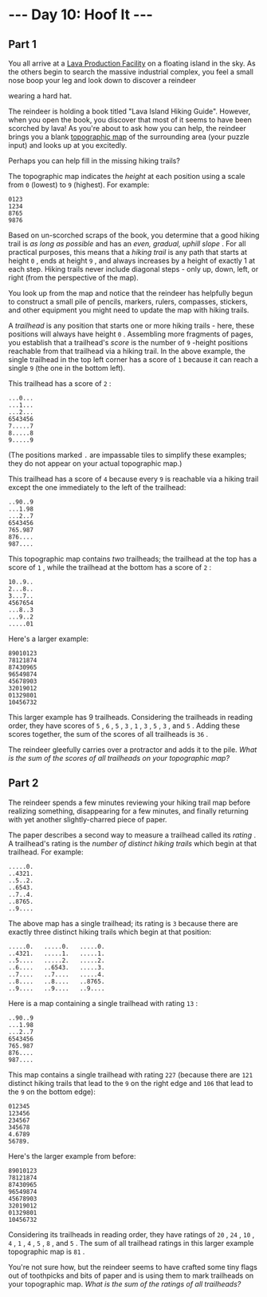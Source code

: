 # --- Day 10: Hoof It ---

## Part 1



You all arrive at a
[Lava Production Facility](/2023/day/15)
on a floating island in the sky. As the others begin to search the massive industrial complex, you feel a small nose boop your leg and look down to discover a
reindeer

wearing a hard hat.

The reindeer is holding a book titled "Lava Island Hiking Guide". However, when you open the book, you discover that most of it seems to have been scorched by lava! As you're about to ask how you can help, the reindeer brings you a blank
[topographic map](https://en.wikipedia.org/wiki/Topographic_map)
of the surrounding area (your puzzle input) and looks up at you excitedly.

Perhaps you can help fill in the missing hiking trails?

The topographic map indicates the
*height*
at each position using a scale from
`0`
(lowest) to
`9`
(highest). For example:

```
0123
1234
8765
9876

```

Based on un-scorched scraps of the book, you determine that a good hiking trail is
*as long as possible*
and has an
*even, gradual, uphill slope*
. For all practical purposes, this means that a
*hiking trail*
is any path that starts at height
`0`
, ends at height
`9`
, and always increases by a height of exactly 1 at each step. Hiking trails never include diagonal steps - only up, down, left, or right (from the perspective of the map).

You look up from the map and notice that the reindeer has helpfully begun to construct a small pile of pencils, markers, rulers, compasses, stickers, and other equipment you might need to update the map with hiking trails.

A
*trailhead*
is any position that starts one or more hiking trails - here, these positions will always have height
`0`
. Assembling more fragments of pages, you establish that a trailhead's
*score*
is the number of
`9`
-height positions reachable from that trailhead via a hiking trail. In the above example, the single trailhead in the top left corner has a score of
`1`
because it can reach a single
`9`
(the one in the bottom left).

This trailhead has a score of
`2`
:

```
...0...
...1...
...2...
6543456
7.....7
8.....8
9.....9

```

(The positions marked
`.`
are impassable tiles to simplify these examples; they do not appear on your actual topographic map.)

This trailhead has a score of
`4`
because every
`9`
is reachable via a hiking trail except the one immediately to the left of the trailhead:

```
..90..9
...1.98
...2..7
6543456
765.987
876....
987....

```

This topographic map contains
*two*
trailheads; the trailhead at the top has a score of
`1`
, while the trailhead at the bottom has a score of
`2`
:

```
10..9..
2...8..
3...7..
4567654
...8..3
...9..2
.....01

```

Here's a larger example:

```
89010123
78121874
87430965
96549874
45678903
32019012
01329801
10456732

```

This larger example has 9 trailheads. Considering the trailheads in reading order, they have scores of
`5`
,
`6`
,
`5`
,
`3`
,
`1`
,
`3`
,
`5`
,
`3`
, and
`5`
. Adding these scores together, the sum of the scores of all trailheads is
`36`
.

The reindeer gleefully carries over a protractor and adds it to the pile.
*What is the sum of the scores of all trailheads on your topographic map?*




## Part 2



The reindeer spends a few minutes reviewing your hiking trail map before realizing something, disappearing for a few minutes, and finally returning with yet another slightly-charred piece of paper.

The paper describes a second way to measure a trailhead called its
*rating*
. A trailhead's rating is the
*number of distinct hiking trails*
which begin at that trailhead. For example:

```
.....0.
..4321.
..5..2.
..6543.
..7..4.
..8765.
..9....

```

The above map has a single trailhead; its rating is
`3`
because there are exactly three distinct hiking trails which begin at that position:

```
.....0.   .....0.   .....0.
..4321.   .....1.   .....1.
..5....   .....2.   .....2.
..6....   ..6543.   .....3.
..7....   ..7....   .....4.
..8....   ..8....   ..8765.
..9....   ..9....   ..9....

```

Here is a map containing a single trailhead with rating
`13`
:

```
..90..9
...1.98
...2..7
6543456
765.987
876....
987....

```

This map contains a single trailhead with rating
`227`
(because there are
`121`
distinct hiking trails that lead to the
`9`
on the right edge and
`106`
that lead to the
`9`
on the bottom edge):

```
012345
123456
234567
345678
4.6789
56789.

```

Here's the larger example from before:

```
89010123
78121874
87430965
96549874
45678903
32019012
01329801
10456732

```

Considering its trailheads in reading order, they have ratings of
`20`
,
`24`
,
`10`
,
`4`
,
`1`
,
`4`
,
`5`
,
`8`
, and
`5`
. The sum of all trailhead ratings in this larger example topographic map is
`81`
.

You're not sure how, but the reindeer seems to have crafted some tiny flags out of toothpicks and bits of paper and is using them to mark trailheads on your topographic map.
*What is the sum of the ratings of all trailheads?*




